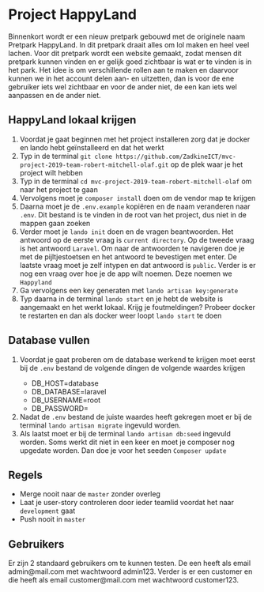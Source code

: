 <h1>Project HappyLand</h1>

Binnenkort wordt er een nieuw pretpark gebouwd met de originele naam Pretpark HappyLand. In dit pretpark draait alles om lol maken en heel veel lachen. Voor dit pretpark wordt een website gemaakt, zodat mensen dit pretpark kunnen vinden en er gelijk goed zichtbaar is wat er te vinden is in het park. Het idee is om verschillende rollen aan te maken en daarvoor kunnen we in het account delen aan- en uitzetten, dan is voor de ene gebruiker iets wel zichtbaar en voor de ander niet, de een kan iets wel aanpassen en de ander niet. 

<h2>HappyLand lokaal krijgen</h2>
<ol>
    <li>Voordat je gaat beginnen met het project installeren zorg dat je docker en lando hebt geïnstalleerd en dat het werkt</li>
    <li>Typ in de terminal <code>git clone https://github.com/ZadkineICT/mvc-project-2019-team-robert-mitchell-olaf.git</code> op de plek waar je het project wilt hebben</li>
    <li>Typ in de terminal <code>cd mvc-project-2019-team-robert-mitchell-olaf</code> om naar het project te gaan</li>
    <li>Vervolgens moet je <code>composer install</code> doen om de vendor map te krijgen</li>
    <li>Daarna moet je de <code>.env.example</code> kopiëren en de naam veranderen naar <code>.env</code>. Dit bestand is te vinden in de root van het project, dus niet in de mappen gaan zoeken</li>
    <li>Verder moet je <code>lando init</code> doen en de vragen beantwoorden. Het antwoord op de eerste vraag is <code>current directory</code>. Op de tweede vraag is het antwoord <code>Laravel</code>. Om naar de antwoorden te navigeren doe je met de pijltjestoetsen en het antwoord te bevestigen met enter. De laatste vraag moet je zelf intypen en dat antwoord is <code>public</code>. Verder is er nog een vraag over hoe je de app wilt noemen. Deze noemen we <code>Happyland</code></li>
    <li>Ga vervolgens een key generaten met <code>lando artisan key:generate</code></li>
    <li>Typ daarna in de terminal <code>lando start</code> en je hebt de website is aangemaakt en het werkt lokaal. Krijg je foutmeldingen? Probeer docker te restarten en dan als docker weer loopt <code>lando start</code> te doen</li>
</ol>

<h2>Database vullen</h2>
<ol>
    <li>Voordat je gaat proberen om de database werkend te krijgen moet eerst bij de <code>.env</code> bestand de volgende dingen de volgende waardes krijgen</li>
    <ul>
        <li> DB_HOST=database </li>
        <li> DB_DATABASE=laravel </li>
        <li> DB_USERNAME=root</li>
        <li> DB_PASSWORD=</li>
    </ul>
    <li>Nadat de <code>.env</code> bestand de juiste waardes heeft gekregen moet er bij de terminal <code>lando artisan migrate</code> ingevuld worden.</li>
    <li>Als laatst moet er bij de terminal <code>lando artisan db:seed</code> ingevuld worden. Soms werkt dit niet in een keer en moet je composer nog upgedate worden. Dan doe je voor het seeden <code>Composer update</code></li>  
</ol>

<h2>Regels</h2>
<ul>
    <li>Merge nooit naar de <code>master</code> zonder overleg</li>
    <li>Laat je user-story controleren door ieder teamlid voordat het naar <code>development</code> gaat</li>
    <li>Push nooit in <code>master</code></li>
</ul>

<h2>Gebruikers</h2>
<p>
    Er zijn 2 standaard gebruikers om te kunnen testen. De een heeft als email admin@mail.com met wachtwoord admin123. Verder is er een     customer en die heeft als email customer@mail.com met wachtwoord customer123.
</p>
